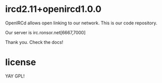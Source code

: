 # ircd2.11+openircd1.0.0

OpenIRCd allows open linking to our network. This is our code repository.

Our server is irc.ronsor.net[6667,7000]

Thank you. Check the docs!

# license

YAY GPL!
